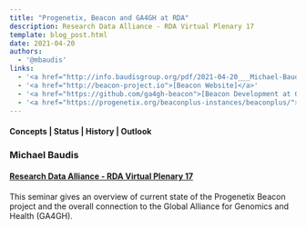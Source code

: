 ```yaml
---
title: "Progenetix, Beacon and GA4GH at RDA"
description: Research Data Alliance - RDA Virtual Plenary 17
template: blog_post.html 
date: 2021-04-20
authors:
  - '@mbaudis'
links:
  - '<a href="http://info.baudisgroup.org/pdf/2021-04-20___Michael-Baudis__ELIXIR-Beacon__RDA.pdf">[Presentation slides]</a>'
  - '<a href="http://beacon-project.io">[Beacon Website]</a>'
  - '<a href="https://github.com/ga4gh-beacon">[Beacon Development at Github]</a>'
  - '<a href="https://progenetix.org/beaconplus-instances/beaconplus/">[Beacon+ in Progenetix]</a>'
---
```


#### Concepts | Status | History | Outlook
### Michael Baudis
#### [Research Data Alliance - RDA Virtual Plenary 17](https://rda-idcc.junolive.co/RDAVP17)

This seminar gives an overview of current state of the Progenetix Beacon project
and the overall connection to the Global Alliance for Genomics and Health (GA4GH).


